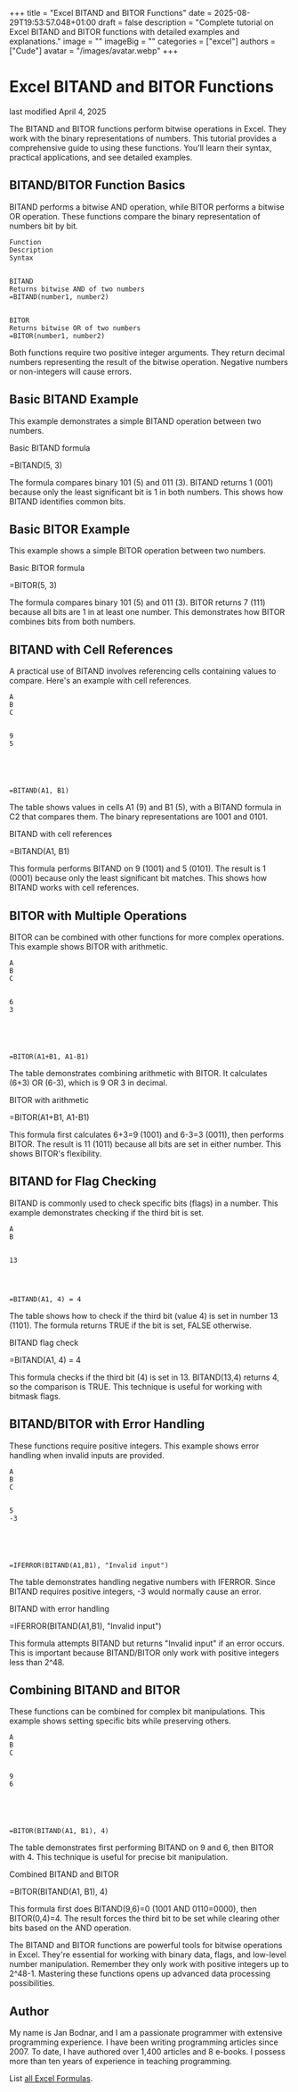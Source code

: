 +++
title = "Excel BITAND and BITOR Functions"
date = 2025-08-29T19:53:57.048+01:00
draft = false
description = "Complete tutorial on Excel BITAND and BITOR functions with detailed examples and explanations."
image = ""
imageBig = ""
categories = ["excel"]
authors = ["Cude"]
avatar = "/images/avatar.webp"
+++

# Excel BITAND and BITOR Functions

last modified April 4, 2025

The BITAND and BITOR functions perform bitwise 
operations in Excel. They work with the binary representations of numbers. 
This tutorial provides a comprehensive guide to using these functions. You'll 
learn their syntax, practical applications, and see detailed examples.

## BITAND/BITOR Function Basics

BITAND performs a bitwise AND operation, while BITOR 
performs a bitwise OR operation. These functions compare the binary 
representation of numbers bit by bit.

  
    Function
    Description
    Syntax
  
  
    BITAND
    Returns bitwise AND of two numbers
    =BITAND(number1, number2)
  
  
    BITOR
    Returns bitwise OR of two numbers
    =BITOR(number1, number2)
  

Both functions require two positive integer arguments. They return decimal 
numbers representing the result of the bitwise operation. Negative numbers 
or non-integers will cause errors.

## Basic BITAND Example

This example demonstrates a simple BITAND operation between two numbers.

Basic BITAND formula
  

=BITAND(5, 3)

The formula compares binary 101 (5) and 011 (3). BITAND returns 1 (001) 
because only the least significant bit is 1 in both numbers. This shows 
how BITAND identifies common bits.

## Basic BITOR Example

This example shows a simple BITOR operation between two numbers.

Basic BITOR formula
  

=BITOR(5, 3)

The formula compares binary 101 (5) and 011 (3). BITOR returns 7 (111) 
because all bits are 1 in at least one number. This demonstrates how 
BITOR combines bits from both numbers.

## BITAND with Cell References

A practical use of BITAND involves referencing cells containing values to 
compare. Here's an example with cell references.

  
    A
    B
    C
  
  
    9
    5
    
  
  
    
    
    =BITAND(A1, B1)
  

The table shows values in cells A1 (9) and B1 (5), with a BITAND formula 
in C2 that compares them. The binary representations are 1001 and 0101.

BITAND with cell references
  

=BITAND(A1, B1)

This formula performs BITAND on 9 (1001) and 5 (0101). The result is 1 
(0001) because only the least significant bit matches. This shows how 
BITAND works with cell references.

## BITOR with Multiple Operations

BITOR can be combined with other functions for more complex operations. 
This example shows BITOR with arithmetic.

  
    A
    B
    C
  
  
    6
    3
    
  
  
    
    
    =BITOR(A1+B1, A1-B1)
  

The table demonstrates combining arithmetic with BITOR. It calculates 
(6+3) OR (6-3), which is 9 OR 3 in decimal.

BITOR with arithmetic
  

=BITOR(A1+B1, A1-B1)

This formula first calculates 6+3=9 (1001) and 6-3=3 (0011), then performs 
BITOR. The result is 11 (1011) because all bits are set in either number. 
This shows BITOR's flexibility.

## BITAND for Flag Checking

BITAND is commonly used to check specific bits (flags) in a number. This 
example demonstrates checking if the third bit is set.

  
    A
    B
  
  
    13
    
  
  
    
    =BITAND(A1, 4) = 4
  

The table shows how to check if the third bit (value 4) is set in number 
13 (1101). The formula returns TRUE if the bit is set, FALSE otherwise.

BITAND flag check
  

=BITAND(A1, 4) = 4

This formula checks if the third bit (4) is set in 13. BITAND(13,4) 
returns 4, so the comparison is TRUE. This technique is useful for 
working with bitmask flags.

## BITAND/BITOR with Error Handling

These functions require positive integers. This example shows error 
handling when invalid inputs are provided.

  
    A
    B
    C
  
  
    5
    -3
    
  
  
    
    
    =IFERROR(BITAND(A1,B1), "Invalid input")
  

The table demonstrates handling negative numbers with IFERROR. Since 
BITAND requires positive integers, -3 would normally cause an error.

BITAND with error handling
  

=IFERROR(BITAND(A1,B1), "Invalid input")

This formula attempts BITAND but returns "Invalid input" if an error 
occurs. This is important because BITAND/BITOR only work with positive 
integers less than 2^48.

## Combining BITAND and BITOR

These functions can be combined for complex bit manipulations. This 
example shows setting specific bits while preserving others.

  
    A
    B
    C
  
  
    9
    6
    
  
  
    
    
    =BITOR(BITAND(A1, B1), 4)
  

The table demonstrates first performing BITAND on 9 and 6, then BITOR 
with 4. This technique is useful for precise bit manipulation.

Combined BITAND and BITOR
  

=BITOR(BITAND(A1, B1), 4)

This formula first does BITAND(9,6)=0 (1001 AND 0110=0000), then 
BITOR(0,4)=4. The result forces the third bit to be set while clearing 
other bits based on the AND operation.

The BITAND and BITOR functions are powerful 
tools for bitwise operations in Excel. They're essential for working 
with binary data, flags, and low-level number manipulation. Remember 
they only work with positive integers up to 2^48-1. Mastering these 
functions opens up advanced data processing possibilities.

## Author

My name is Jan Bodnar, and I am a passionate programmer with extensive
programming experience. I have been writing programming articles since 2007.
To date, I have authored over 1,400 articles and 8 e-books. I possess more
than ten years of experience in teaching programming.

List [all Excel Formulas](/all/#excel).